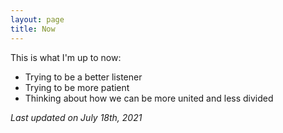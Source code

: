 ```yaml
---
layout: page
title: Now
---
```


This is what I'm up to now:

- Trying to be a better listener
- Trying to be more patient
- Thinking about how we can be more united and less divided

_Last updated on July 18th, 2021_
